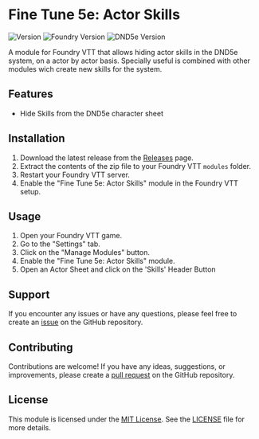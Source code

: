 # Fine Tune 5e: Actor Skills

![Version](https://img.shields.io/badge/version-1.0.0-blue.svg)
![Foundry Version](https://img.shields.io/badge/foundry-v0.8.9-green.svg)
![DND5e Version](https://img.shields.io/badge/dnd5e-v1.0.0-orange.svg)

A module for Foundry VTT that allows hiding actor skills in the DND5e system, on a actor by actor basis. Specially useful is combined with other modules wich create new skills for the system.

## Features

-   Hide Skills from the DND5e character sheet

## Installation

1. Download the latest release from the [Releases](https://github.com/elizeuangelo/dnd5e-fine-tune-skills/releases) page.
2. Extract the contents of the zip file to your Foundry VTT `modules` folder.
3. Restart your Foundry VTT server.
4. Enable the "Fine Tune 5e: Actor Skills" module in the Foundry VTT setup.

## Usage

1. Open your Foundry VTT game.
2. Go to the "Settings" tab.
3. Click on the "Manage Modules" button.
4. Enable the "Fine Tune 5e: Actor Skills" module.
5. Open an Actor Sheet and click on the 'Skills' Header Button

## Support

If you encounter any issues or have any questions, please feel free to create an [issue](https://github.com/elizeuangelo/dnd5e-fine-tune-skills/issues) on the GitHub repository.

## Contributing

Contributions are welcome! If you have any ideas, suggestions, or improvements, please create a [pull request](https://github.com/elizeuangelo/dnd5e-fine-tune-skills/pulls) on the GitHub repository.

## License

This module is licensed under the [MIT License](https://opensource.org/licenses/MIT). See the [LICENSE](https://github.com/elizeuangelo/dnd5e-fine-tune-skills/blob/main/LICENSE) file for more details.
